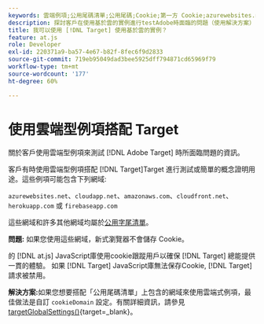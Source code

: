 ```yaml
---
keywords: 雲端例項;公用尾碼清單;公用尾碼;Cookie;第一方 Cookie;azurewebsites.net;cloudapp.net;amazonaws.com;cloudfront.net;herokuapp.com;firebaseapp.com;targetGlobalSettings;cookieDomain
description: 探討客戶在使用基於雲的實例進行testAdobe時面臨的問題（使用解決方案） [!DNL Target] 或者為了概念驗證。
title: 我可以使用 [!DNL Target] 使用基於雲的實例？
feature: at.js
role: Developer
exl-id: 220371a9-ba57-4e67-b82f-8fec6f9d2833
source-git-commit: 719eb95049dad3bee5925dff794871cd65969f79
workflow-type: tm+mt
source-wordcount: '177'
ht-degree: 60%

---
```


# 使用雲端型例項搭配 Target

關於客戶使用雲端型例項來測試 [!DNL Adobe Target] 時所面臨問題的資訊。

 客戶有時使用雲端型例項搭配 [!DNL Target]Target 進行測試或簡單的概念證明用途。這些例項可能包含下列網域:

`azurewebsites.net`、`cloudapp.net`、`amazonaws.com`、`cloudfront.net`、`herokuapp.com` 或 `firebaseapp.com`

這些網域和許多其他網域均屬於[公用字尾清單](https://publicsuffix.org/list/public_suffix_list.dat)。

**問題:** 如果您使用這些網域，新式瀏覽器不會儲存 Cookie。

的 [!DNL at.js] JavaScript庫使用cookie跟蹤用戶以確保 [!DNL Target] 總能提供一貫的體驗。 如果 [!DNL Target] JavaScript庫無法保存Cookie, [!DNL Target] 請求被禁用。

**解決方案:**&#x200B;如果您想要搭配「公用尾碼清單」上包含的網域來使用雲端式例項，最佳做法是自訂 `cookieDomain` 設定。有關詳細資訊，請參見 [targetGlobalSettings()](https://developer.adobe.com/target/implement/client-side/atjs/atjs-functions/targetglobalsettings/){target=_blank}。
